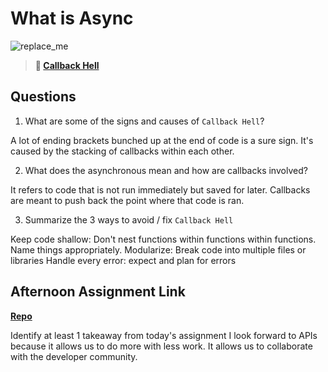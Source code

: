 # What is Async

![replace_me](https://codeworks.blob.core.windows.net/public/assets/img/illustrations/placeholder.svg)

> **📖 [Callback Hell](https://codeworksacademy.com/fs-student-guide/resources/wk4/01-Callbacks)**

## Questions

1. What are some of the signs and causes of `Callback Hell`?

A lot of ending brackets bunched up at the end of code is a sure sign. It's caused by the stacking of callbacks within each other. 

2. What does the asynchronous mean and how are callbacks involved?

It refers to code that is not run immediately but saved for later. Callbacks are meant to push back the point where that code is ran.

3. Summarize the 3 ways to avoid / fix `Callback Hell`

Keep code shallow: Don't nest functions within functions within functions. Name things appropriately.
Modularize: Break code into multiple files or libraries
Handle every error: expect and plan for errors

## Afternoon Assignment Link

**[Repo](https://github.com/Ethan-Johnson17/trivia-game)**

Identify at least 1 takeaway from today's assignment
I look forward to APIs because it allows us to do more with less work. It allows us to collaborate with the developer community.
